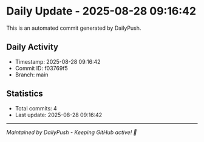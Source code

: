 # Daily Update - 2025-08-28 09:16:42

This is an automated commit generated by DailyPush.

## Daily Activity
- Timestamp: 2025-08-28 09:16:42
- Commit ID: f03769f5
- Branch: main

## Statistics
- Total commits: 4
- Last update: 2025-08-28 09:16:42

---
*Maintained by DailyPush - Keeping GitHub active! 🚀*
